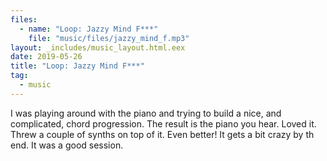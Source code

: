 ```yaml
---
files:
  - name: "Loop: Jazzy Mind F***"
    file: "music/files/jazzy_mind_f.mp3"
layout: _includes/music_layout.html.eex
date: 2019-05-26
title: "Loop: Jazzy Mind F***"
tag:
  - music
---
```


I was playing around with the piano and trying to build a nice, and
complicated, chord progression. The result is the piano you hear. Loved it.
Threw a couple of synths on top of it. Even better! It gets a bit crazy by th
end. It was a good session.
